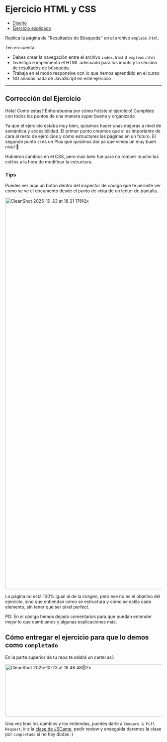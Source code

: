 # Ejercicio HTML y CSS

- [Diseño](https://stitch.withgoogle.com/projects/7508115667617706440)
- [Ejercicio explicado](https://jscamp.dev/html-y-css/ejercicios-cursos)

Replica la página de "Resultados de Búsqueda" en el archivo `empleos.html`.

Ten en cuenta:

- Debes crear la navegación entre el archivo `index.html` a `empleos.html`
- Investiga e implementa el HTML adecuado para los inputs y la sección de resultados de búsqueda.
- Trabaja en el modo responsive con lo que hemos aprendido en el curso
- NO añadas nada de JavaScript en este ejercicio


---

## Corrección del Ejercicio

Hola! Como estas? Enhorabuena por cómo hiciste el ejercicio!
Cumpliste con todos los puntos de una manera super buena y organizada

Ya que el ejercicio estaba muy bien, quisimos hacer unas mejoras a nivel de semántica y accesibilidad. El primer punto creemos que si es importante de cara al resto de ejercicios y cómo estructures las páginas en un futuro. El segundo punto si es un Plus que quisimos dar ya que vimos un muy buen nivel 🙏

Hubieron cambios en el CSS, pero más bien fue para no romper mucho los estilos a la hora de modificar la estructura.

### Tips

Puedes ver aquí un botón dentro del inspector de código que te permite ver como se ve el documento desde el punto de vista de un lector de pantalla.

<img width="1062" height="1258" alt="CleanShot 2025-10-23 at 18 21 17@2x" src="https://github.com/user-attachments/assets/2b23123f-2526-4d84-a15d-bdc61acfeb1f" />

La página no está 100% igual al de la imagen, pero ese no es el objetivo del ejercicio, sino que entiendan cómo se estructura y cómo se estila cada elemento, sin tener que ser pixel perfect.

PD: En el código hemos dejado comentarios para que puedan entender mejor lo que cambiamos y algunas explicaciones más.

## Cómo entregar el ejercicio para que lo demos como `completado`

En la parte superior de tu repo te saldrá un cartel así:

<img width="1862" height="168" alt="CleanShot 2025-10-23 at 18 48 48@2x" src="https://github.com/user-attachments/assets/e1fac7a0-c04a-44a6-9059-0fc447b74c14" />

Una vez leas los cambios y los entiendas, puedes darle a `Compare & Pull Request`, ir a la [clase de JSCamp](https://www.jscamp.dev/html-y-css/entregar-ejercicios), pedir review y enseguida daremos la clase por `completado` si no hay dudas :)